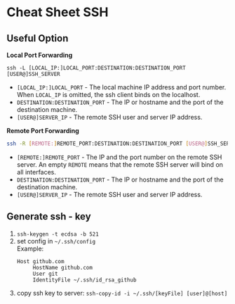 # Cheat Sheet SSH

## Useful Option

**Local Port Forwarding**
```Shell
ssh -L [LOCAL_IP:]LOCAL_PORT:DESTINATION:DESTINATION_PORT [USER@]SSH_SERVER
```
-   `[LOCAL_IP:]LOCAL_PORT` - The local machine IP address and port number. When `LOCAL_IP` is omitted, the ssh client binds on the localhost.
-   `DESTINATION:DESTINATION_PORT` - The IP or hostname and the port of the destination machine.
-   `[USER@]SERVER_IP` - The remote SSH user and server IP address.

**Remote Port Forwarding**
```sh
ssh -R [REMOTE:]REMOTE_PORT:DESTINATION:DESTINATION_PORT [USER@]SSH_SERVER
```
-   `[REMOTE:]REMOTE_PORT` - The IP and the port number on the remote SSH server. An empty `REMOTE` means that the remote SSH server will bind on all interfaces.
-   `DESTINATION:DESTINATION_PORT` - The IP or hostname and the port of the destination machine.
-   `[USER@]SERVER_IP` - The remote SSH user and server IP address.

## Generate ssh - key

1. `ssh-keygen -t ecdsa -b 521`
2. set config in `~/.ssh/config`  
   Example:
   ```
   Host github.com  
        HostName github.com  
        User git  
        IdentityFile ~/.ssh/id_rsa_github
   ```  
3. copy ssh key to server:
   `ssh-copy-id -i ~/.ssh/[keyFile] [user]@[host]`
